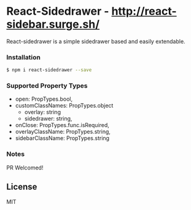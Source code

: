 # React-Sidedrawer - http://react-sidebar.surge.sh/
React-sidedrawer is a simple sidedrawer based and easily extendable.

### Installation
```sh
$ npm i react-sidedrawer --save
```

### Supported Property Types
* open: PropTypes.bool,
* customClassNames: PropTypes.object
    * overlay: string
    * sidedrawer: string,
* onClose: PropTypes.func.isRequired,
* overlayClassName: PropTypes.string,
* sidebarClassName: PropTypes.string

### Notes
PR Welcomed!

License
----
MIT